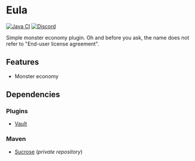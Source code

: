 # Eula
[![Java CI](https://github.com/Nykorrin/Eula/actions/workflows/build.yml/badge.svg)](https://github.com/Nykorrin/Eula/actions/workflows/build.yml)
[![Discord](https://img.shields.io/discord/213517939343622146.svg?colorB=7289da&label=discord&logo=discord&logoColor=white)](https://discord.gg/NWwF2Qs)

Simple monster economy plugin. Oh and before you ask, the name does not refer to "End-user license agreement".

## Features
* Monster economy

## Dependencies
### Plugins
* [Vault](https://www.spigotmc.org/resources/vault.34315/)

### Maven
* [Sucrose](https://github.com/Nykorrin/Sucrose) (*private repository*)
